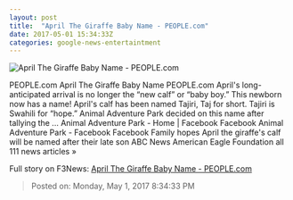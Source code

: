```yaml
---
layout: post
title:  "April The Giraffe Baby Name - PEOPLE.com"
date: 2017-05-01 15:34:33Z
categories: google-news-entertaintment
---
```


![April The Giraffe Baby Name - PEOPLE.com](http://i0.wp.com/peopledotcom.files.wordpress.com/2017/04/april-11.jpg?crop=0px%2C0px%2C1724px%2C905.1px&resize=1200%2C630&ssl=1)

PEOPLE.com April The Giraffe Baby Name PEOPLE.com April's long-anticipated arrival is no longer the “new calf” or “baby boy.” This newborn now has a name! April's calf has been named Tajiri, Taj for short. Tajiri is Swahili for “hope.” Animal Adventure Park decided on this name after tallying the ... Animal Adventure Park - Home | Facebook Facebook Animal Adventure Park - Facebook Facebook Family hopes April the giraffe's calf will be named after their late son ABC News American Eagle Foundation all 111 news articles »


Full story on F3News: [April The Giraffe Baby Name - PEOPLE.com](http://www.f3nws.com/n/UdCYuH)

> Posted on: Monday, May 1, 2017 8:34:33 PM
